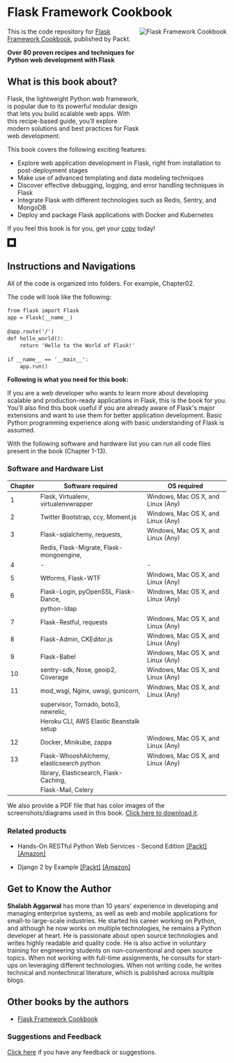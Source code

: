 # Flask Framework Cookbook

<a href="https://www.packtpub.com/web-development/flask-framework-cookbook-second-edition?utm_source=github&utm_medium=repository&utm_campaign=9781789951295"><img src="https://www.packtpub.com/media/catalog/product/cache/e4d64343b1bc593f1c5348fe05efa4a6/9/7/9781789951295-original.png" alt="Flask Framework Cookbook" height="256px" align="right"></a>

This is the code repository for [Flask Framework Cookbook](https://www.packtpub.com/web-development/flask-framework-cookbook-second-edition?utm_source=github&utm_medium=repository&utm_campaign=9781789951295), published by Packt.

**Over 80 proven recipes and techniques for Python web development with Flask**

## What is this book about?
Flask, the lightweight Python web framework, is popular due to its powerful modular design that lets you build scalable web apps. With this recipe-based guide, you’ll explore modern solutions and best practices for Flask web development.

This book covers the following exciting features: 
* Explore web application development in Flask, right from installation to post-deployment stages
* Make use of advanced templating and data modeling techniques
* Discover effective debugging, logging, and error handling techniques in Flask
* Integrate Flask with different technologies such as Redis, Sentry, and MongoDB
* Deploy and package Flask applications with Docker and Kubernetes

If you feel this book is for you, get your [copy](https://www.amazon.com/dp/1789951291) today!

<a href="https://www.packtpub.com/?utm_source=github&utm_medium=banner&utm_campaign=GitHubBanner"><img src="https://raw.githubusercontent.com/PacktPublishing/GitHub/master/GitHub.png" 
alt="https://www.packtpub.com/" border="5" /></a>


## Instructions and Navigations
All of the code is organized into folders. For example, Chapter02.

The code will look like the following:
```
from flask import Flask 
app = Flask(__name__) 
 
@app.route('/') 
def hello_world(): 
    return 'Hello to the World of Flask!' 
 
if __name__ == '__main__': 
    app.run() 
```

**Following is what you need for this book:**

If you are a web developer who wants to learn more about developing scalable and production-ready applications in Flask, this is the book for you. You’ll also find this book useful if you are already aware of Flask's major extensions and want to use them for better application development. Basic Python programming experience along with basic understanding of Flask is assumed.

With the following software and hardware list you can run all code files present in the book (Chapter 1-13).

### Software and Hardware List

| Chapter  | Software required                         | OS required                        |
| -------- | ------------------------------------      | -----------------------------------|
| 1        | Flask, Virtualenv, virtualenvwrapper      | Windows, Mac OS X, and Linux (Any) |
| 2        | Twitter Bootstrap, ccy, Moment.js         | Windows, Mac OS X, and Linux (Any) |
| 3        | Flask-sqlalchemy, requests,               | Windows, Mac OS X, and Linux (Any) |
|          | Redis, Flask-Migrate, Flask-mongoengine,  |                                    |
| 4        | -                                         | -                                  |
| 5        | Wtforms, Flask-WTF                        | Windows, Mac OS X, and Linux (Any) |
| 6        | Flask-Login, pyOpenSSL, Flask-Dance,      | Windows, Mac OS X, and Linux (Any) |                                 
|          |  python-ldap                              |                                    |
| 7        | Flask-Restful, requests                   | Windows, Mac OS X, and Linux (Any) |
| 8        | Flask-Admin, CKEditor.js                  | Windows, Mac OS X, and Linux (Any) |
| 9        | Flask-Babel                               | Windows, Mac OS X, and Linux (Any) |
| 10       | sentry-sdk, Nose, geoip2, Coverage        | Windows, Mac OS X, and Linux (Any) |
| 11       | mod_wsgi, Nginx, uwsgi, gunicorn,         | Windows, Mac OS X, and Linux (Any) |                                   
|          | supervisor, Tornado, boto3, newrelic,     |                                    |                                  
|          | Heroku CLI, AWS Elastic Beanstalk setup   |                                    |
| 12       | Docker, Minikube, zappa                   | Windows, Mac OS X, and Linux (Any) |
| 13       | Flask-WhooshAlchemy, elasticsearch python | Windows, Mac OS X, and Linux (Any) |                                    
|          | library, Elasticsearch, Flask-Caching,    |                                    |
|          | Flask-Mail, Celery                        |                                    |

We also provide a PDF file that has color images of the screenshots/diagrams used in this book. [Click here to download it](https://static.packt-cdn.com/downloads/9781789951295_ColorImages.pdf).


### Related products <Other books you may enjoy>
* Hands-On RESTful Python Web Services - Second Edition [[Packt]](https://www.packtpub.com/application-development/hands-restful-python-web-services-second-edition?utm_source=github&utm_medium=repository&utm_campaign=9781789532227) [[Amazon]](https://www.amazon.com/dp/1789532221)

* Django 2 by Example [[Packt]](https://www.packtpub.com/application-development/django-2-example?utm_source=github&utm_medium=repository&utm_campaign=9781788472487) [[Amazon]](https://www.amazon.com/dp/1788472489)

## Get to Know the Author
**Shalabh Aggarwal**
has more than 10 years' experience in developing and managing enterprise systems, as well as web and mobile applications for small-to large-scale industries. He started his career working on Python, and although he now works on multiple technologies, he remains a Python developer at heart. He is passionate about open source technologies and writes highly readable and quality code. 
He is also active in voluntary training for engineering students on non-conventional and open source topics. When not working with full-time assignments, he consults for start-ups on leveraging different technologies. When not writing code, he writes technical and nontechnical literature, which is published across multiple blogs.

## Other books by the authors
* [Flask Framework Cookbook](https://www.packtpub.com/web-development/flask-framework-cookbook?utm_source=github&utm_medium=repository&utm_campaign=9781783983407)

### Suggestions and Feedback
[Click here](https://docs.google.com/forms/d/e/1FAIpQLSdy7dATC6QmEL81FIUuymZ0Wy9vH1jHkvpY57OiMeKGqib_Ow/viewform) if you have any feedback or suggestions.
